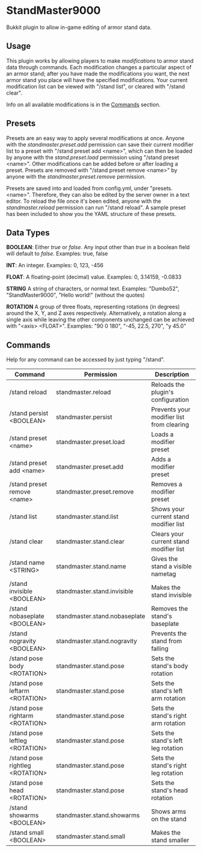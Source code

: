 # StandMaster9000
Bukkit plugin to allow in-game editing of armor stand data.

## Usage
This plugin works by allowing players to make *modifications* to armor stand data through commands. Each modification changes a particular aspect of an armor stand; after you have made the modifications you want, the next armor stand you place will have the specified modifications. Your current modification list can be viewed with "/stand list", or cleared with "/stand clear".

Info on all available modifications is in the [Commands](#commands) section.

## Presets
Presets are an easy way to apply several modifications at once. Anyone with the *standmaster.preset.add* permission can save their current modifier list to a preset with "/stand preset add \<name\>", which can then be loaded by anyone with the *stand.preset.load* permission using "/stand preset \<name\>". Other modifications can be added before or after loading a preset. Presets are removed with "/stand preset remove \<name\>" by anyone with the *standmaster.preset.remove* permission.

Presets are saved into and loaded from config.yml, under "presets.\<name\>". Therefore, they can also be edited by the server owner in a text editor. To reload the file once it's been edited, anyone with the *standmaster.reload* permission can run "/stand reload". A sample preset has been included to show you the YAML structure of these presets.

## Data Types
**BOOLEAN**: Either *true* or *false*. Any input other than *true* in a boolean field will default to *false*. Examples: true, false

**INT**: An integer. Examples: 0, 123, -456

**FLOAT**: A floating-point (decimal) value. Examples: 0, 3.14159, -0.0833

**STRING** A string of characters, or normal text. Examples: "Dumbo52", "StandMaster9000", "Hello world!" (without the quotes)

**ROTATION** A group of three floats, representing rotations (in degrees) around the X, Y, and Z axes respectively. Alternatively, a rotation along a single axis while leaving the other components unchanged can be achieved with "\<axis\> \<FLOAT\>". Examples: "90 0 180", "-45, 22.5, 270", "y 45.0"

## Commands
Help for any command can be accessed by just typing "/stand".

| Command                           | Permission                    | Description                               |
| --------------------------------- | ----------------------------- | ----------------------------------------- |
| /stand reload                     | standmaster.reload            | Reloads the plugin's configuration        |
| /stand persist \<BOOLEAN\>        | standmaster.persist           | Prevents your modifier list from clearing |
| /stand preset \<name\>            | standmaster.preset.load       | Loads a modifier preset                   |
| /stand preset add \<name\>        | standmaster.preset.add        | Adds a modifier preset                    |
| /stand preset remove \<name\>     | standmaster.preset.remove     | Removes a modifier preset                 |
| /stand list                       | standmaster.stand.list        | Shows your current stand modifier list    |
| /stand clear                      | standmaster.stand.clear       | Clears your current stand modifier list   |
| /stand name \<STRING\>            | standmaster.stand.name        | Gives the stand a visible nametag         |
| /stand invisible \<BOOLEAN\>      | standmaster.stand.invisible   | Makes the stand invisible                 |
| /stand nobaseplate \<BOOLEAN\>    | standmaster.stand.nobaseplate | Removes the stand's baseplate             |
| /stand nogravity \<BOOLEAN\>      | standmaster.stand.nogravity   | Prevents the stand from falling           |
| /stand pose body \<ROTATION\>     | standmaster.stand.pose        | Sets the stand's body rotation            |
| /stand pose leftarm \<ROTATION\>  | standmaster.stand.pose        | Sets the stand's left arm rotation        |
| /stand pose rightarm \<ROTATION\> | standmaster.stand.pose        | Sets the stand's right arm rotation       |
| /stand pose leftleg \<ROTATION\>  | standmaster.stand.pose        | Sets the stand's left leg rotation        |
| /stand pose rightleg \<ROTATION\> | standmaster.stand.pose        | Sets the stand's right leg rotation       |
| /stand pose head \<ROTATION\>     | standmaster.stand.pose        | Sets the stand's head rotation            |
| /stand showarms \<BOOLEAN\>       | standmaster.stand.showarms    | Shows arms on the stand                   |
| /stand small \<BOOLEAN\>          | standmaster.stand.small       | Makes the stand smaller                   |
